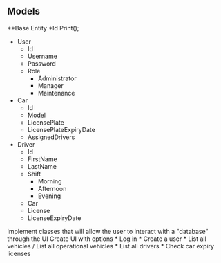## Models
**Base Entity
    *Id
    Print();
* User
  * Id
  * Username
  * Password
  * Role
    * Administrator
    * Manager
    * Maintenance
* Car
  * Id
  * Model
  * LicensePlate
  * LicensePlateExpiryDate
  * AssignedDrivers
* Driver
  * Id
  * FirstName
  * LastName
  * Shift
    * Morning
    * Afternoon
    * Evening
  * Car
  * License
  * LicenseExpiryDate

Implement classes that will allow the user to interact with a "database" through the UI
Create UI with options
    * Log in
    * Create a user
    * List all vehicles / List all operational vehicles
    * List all drivers
    * Check car expiry licenses
